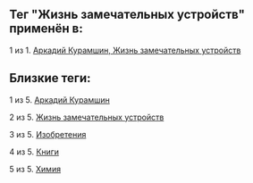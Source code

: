 ## Тег "Жизнь замечательных устройств" применён в:

1 из 1. [Аркадий Курамшин, Жизнь замечательных устройств](../Книги/Дизайн%20и%20изобретения/Аркадий%20Курамшин%20-%20Жизнь%20замечательных%20устройств.md)

## Близкие теги:

1 из 5. [Аркадий Курамшин](./аркадий%20курамшин.md)

2 из 5. [Жизнь замечательных устройств](./жизнь%20замечательных%20устройств.md)

3 из 5. [Изобретения](./изобретения.md)

4 из 5. [Книги](./книги.md)

5 из 5. [Химия](./химия.md)

